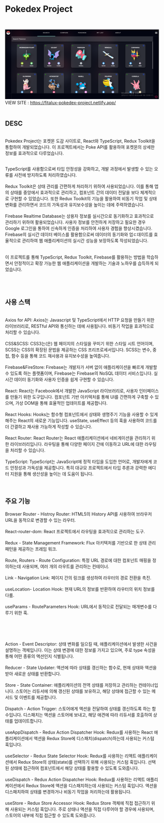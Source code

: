 <h1>Pokedex Project</h1><br>

<img src="https://github.com/Fitalux/Portfolio/blob/main/src/assets/image/workread/redux-project.png"><br>
VIEW SITE : https://fitalux-pokedex-project.netlify.app/<br><br>

<h2>DESC</h2><br>
Pokedex Project는 포켓몬 도감 사이트로, React와 TypeScript, Redux Toolkit을 통합하여 개발되었습니다.
이 프로젝트에서는 Poke API를 활용하여 포켓몬의 상세한 정보를 효과적으로 다루었습니다.<br><br>

TypeScript를 사용함으로써 타입 안정성을 강화하고, 개발 과정에서 발생할 수 있는 오류를 사전에 방지하도록 처리하였습니다.<br><br>
Redux Toolkit은 상태 관리를 간편하게 처리하기 위하여 사용되었습니다. 이를 통해 앱의 상태를 중앙에서 효과적으로 관리하고, 컴포넌트 간의 데이터 전달을 보다 체계적으로 구현할 수 있었습니다.
또한 Redux Toolkit의 기능을 활용하여 비동기 작업 및 상태 변화를 관리하면서 코드의 가독성과 유지보수성을 높이는 데에 주력하였습니다.<br><br>
Firebase Realtime Database는 상용자 정보를 실시간으로 동기화하고 효과적으로 관리하기 위하여 활용되었습니다. 사용자 정보를 안전하게 저장하고 필요한 경우 Google 로그인을 통하여 신속하게 인증을 처리하여 사용자 경험을 향상시켰습니다. Firebase의 실시간 데이터 베이스를 활용함으로써 데이터의 동기화와 업ㄷ데이트를 효율적으로 관리하여 웹 애플리케이션의 실시간 성능을 보장하도록 작성되었습니다.<br><br><br>
이 프로젝트를 통해 TypeScript, Redux Toolkit, Firebase를 활용하는 방법을 학습하면서 안정적이고 확장 가능한 웹 애플리케이션을 개발하는 기술과 노하우를 습득하게 되었습니다.<br><br><br><br>

<h2>사용 스택</h2><br>
Axios for API: Axios는 Javascript 및 TypeScript에서 HTTP 요청을 만들기 위한 라이브러리로, RESTful API와 통신하는 데에 사용됩니다. 비동기 작업을 효과적으로 처리할 수 있습니다.<br><br>
CSS&SCSS: CSS3는(은) 웹 페이지의 스타일을 꾸미기 위한 스타일 시트 언어이며, SCSS는 CSS의 확장된 문법을 제공하는 CSS 프리프로세서입니다. SCSS는 변수, 중첩, 함수 등을 통해 코드 재사용과 유지보수성을 높여줍니다.<br><br>
Firebase&FireStore: Firebase는 개발자가 서버 없이 애플리케이션을 빠르게 개발할 수 있도록 하는 플랫폼이며, Firebase는 Firebase의 NoSQL 데이터 서비스입니다. 실시간 데이터 동기화와 사용자 인증을 쉽게 구현할 수 있습니다.<br><br>
React: React는 Facebook에서 개발한 JavaScript 라이브러리로, 사용자 인터페이스를 만들기 위한 도구입니다. 컴포넌트 기반 아키텍처를 통해 UI를 간편하게 구축할 수 있으며, 가상 DOM을 통해 효율적인 업데이트를 제공합니다.<br><br>
React Hooks: Hooks는 함수형 컴포넌트에서 상태와 생명주기 기능을 사용할 수 있게 해주는 React의 새로운 기능입니다. useState, useEffect 등의 훅을 사용하여 코드를 더 간결하고 재사용 가능하게 작성할 수 있습니다.<br><br>
React Router: React Router는 React 애플리케이션에서 네비게이션을 관리하기 위한 라이브러리입니다. 라우팅을 통해 다양한 페이지 간에 이동하고 URL에 대한 라우팅을 처리할 수 있습니다.<br><br>
TypeScript: TypeScript는 JavaScript에 정적 타입을 도입한 언어로, 개발자에게 코드 안정성과 가독성을 제공합니다. 특히 대규모 프로젝트에서 타입 추론과 강력한 에디터 지원을 통해 생산성을 높이는 데 도움이 됩니다.<br><br><br>

<h2>주요 기능</h2>
Browser Router - Histroy Router: HTML5의 History API를 사용하여 브라우저 URL을 동적으로 변경할 수 있는 라우터.<br><br>
React-router-dom: React 프로젝트에서 라우팅을 효과적으로 관리하는 도구. <br><br>
Redux - State Management Framework: Flux 아키텍처를 기반으로 한 상태 관리 패턴을 제공하는 프레임 워크.<br><br>
Route, Routers - Route Configuration: 특정 URL 경로에 대한 컴포넌트 매핑을 정의하는데 사용되며, 여러 개의 라우트를 관리하는 컨테이너. <br><br>
Link - Navigation Link: 페이지 간의 링크를 생성하여 라우터의 경로 전환을 촉진. <br><br>
useLocation- Location Hook: 현재 URL의 정보를 반환하여 라우터의 위치 정보를 다룸.<br><br>
useParams - RouteParameters Hook: URL에서 동적으로 전달되는 매개변수를 다루기 위한 훅. <br><br><br><br><br>

Action - Event Descriptor: 상태 변화를 일으킬 때, 애플리케이션에서 발생한 사건을 설명하는 객체입니다. 이는 상태 변경에 대한 정보를 가지고 있으며, 주로 type 속성을 통해 어떤 종류의 액션인지 식별됩니다.<br><br>
Reducer - State Updater: 액션에 따라 상태를 갱신하는 함수로, 현재 상태와 액션을 받아 새로운 상태를 반환합니다.<br><br>
Store - State Container: 애플리케이션의 전역 상태를 저장하고 관리하는 컨테이너입니다. 스토어는 리듀서에 의해 갱신된 상태를 보유하고, 해당 상태에 접근할 수 있는 메서드 및 이벤트를 제공합니다. <br><br>
Dispatch - Action Trigger: 스토어에게 액션을 전달하여 상태를 갱신하도록 하는 함수입니다. 디스패치는 액션을 스토어에 보내고, 해당 애견에 따라 리듀서를 호출하여 상태를 업데이트합니다.<br><br>
useAppDispatch - Redux Action Dispatcher Hook: Redux를 사용하는 React 애플리케이션에서 액션을 Redux Store에 디스패치(dispatch)하는데 사용되는 커스텀 훅입니다.<br><br>
useSelector - Redux State Selector Hook: Redux를 사용하는 리액트 애플리케이션에서 Redux Store의 상태(state)를 선택하기 위해 사용되는 커스텀 훅입니다. 선택된 상태에 접근하여 컴포넌트에서 해당 상태를 활용할 수 있도록 도와줍니다.<br><br>
useDispatch - Redux Action Dispatcher Hook: Redux를 사용하는 리액트 애플리케이션에서 Redux Store에 액션을 디스패치하는데 사용되는 커스텀 훅입니다. 액션을 디스패치하여 상태를 변경하거나 비동기 작업을 처리하는데 활용됩니다.<br><br>
useStore -  Redux Store Accessor Hook: Redux Store 객체에 직접 접근하기 위해 사용되는 커스텀 훅입니다. 주로 상태나 액션을 직접 다루어야 할 경우에 사용되며, 스토어의 내부에 직접 접근할 수 있도록 도와줍니다.

